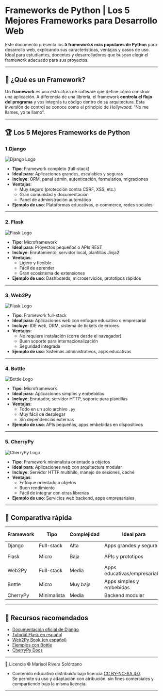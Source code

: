 # Frameworks de Python | Los 5 Mejores Frameworks para Desarrollo Web

Este documento presenta los **5 frameworks más populares de Python** para desarrollo web, explicando sus características, ventajas y casos de uso. Ideal para estudiantes, docentes y desarrolladores que buscan elegir el framework adecuado para sus proyectos.

---

## 📌 ¿Qué es un Framework?

Un **framework** es una estructura de software que define cómo construir una aplicación. A diferencia de una librería, el framework **controla el flujo del programa** y vos integrás tu código dentro de su arquitectura. Esta inversión de control se conoce como el principio de *Hollywood*: “No me llames, yo te llamo”.

---

## 🏆 Los 5 Mejores Frameworks de Python

### 1.Django
![Django Logo](https://static.djangoproject.com/img/logos/django-logo-negative.png)

- **Tipo**: Framework completo (full-stack)
- **Ideal para**: Aplicaciones grandes, escalables y seguras
- **Incluye**: ORM, panel admin, autenticación, formularios, migraciones
- **Ventajas**:
  - Muy seguro (protección contra CSRF, XSS, etc.)
  - Gran comunidad y documentación
  - Panel de administración automático
- **Ejemplo de uso**: Plataformas educativas, e-commerce, redes sociales

---

### 2. Flask
![Flask Logo](https://upload.wikimedia.org/wikipedia/commons/3/3c/Flask_logo.svg)
- **Tipo**: Microframework
- **Ideal para**: Proyectos pequeños o APIs REST
- **Incluye**: Enrutamiento, servidor local, plantillas Jinja2
- **Ventajas**:
  - Ligero y flexible
  - Fácil de aprender
  - Gran ecosistema de extensiones
- **Ejemplo de uso**: Dashboards, microservicios, prototipos rápidos

---

### 3. Web2Py
![Flask Logo](https://www.web2py.com/init/static/images/logo_db.png)
- **Tipo**: Framework full-stack
- **Ideal para**: Aplicaciones web con enfoque educativo o empresarial
- **Incluye**: IDE web, ORM, sistema de tickets de errores
- **Ventajas**:
  - No requiere instalación (corre desde el navegador)
  - Buen soporte para internacionalización
  - Seguridad integrada
- **Ejemplo de uso**: Sistemas administrativos, apps educativas

---

### 4. Bottle
![Bottle Logo](https://www.fullstackpython.com/img/logos/bottle.png)
- **Tipo**: Microframework
- **Ideal para**: Aplicaciones simples y embebidas
- **Incluye**: Enrutador, servidor HTTP, soporte para plantillas
- **Ventajas**:
  - Todo en un solo archivo `.py`
  - Muy fácil de desplegar
  - Sin dependencias externas
- **Ejemplo de uso**: APIs pequeñas, apps embebidas en dispositivos

---

### 5. CherryPy
![CherryPy Logo](https://quintagroup.com/cms/python/images/cherrypy.png/@@images/image.png)
- **Tipo**: Framework minimalista orientado a objetos
- **Ideal para**: Aplicaciones web con arquitectura modular
- **Incluye**: Servidor HTTP multihilo, manejo de sesiones, caché
- **Ventajas**:
  - Enfoque orientado a objetos
  - Buen rendimiento
  - Fácil de integrar con otras librerías
- **Ejemplo de uso**: Servicios web backend, apps empresariales

---

## 🧭 Comparativa rápida

| Framework   | Tipo        | Complejidad | Ideal para                  | Incluye ORM |
|-------------|-------------|-------------|-----------------------------|-------------|
| Django      | Full-stack  | Alta        | Apps grandes y seguras      | ✅           |
| Flask       | Micro       | Baja        | APIs y prototipos           | ❌ (extensión) |
| Web2Py      | Full-stack  | Media       | Apps educativas/empresariales | ✅        |
| Bottle      | Micro       | Muy baja    | Apps simples y embebidas    | ❌           |
| CherryPy    | Minimalista | Media       | Backend modular             | ❌           |

---

## 📘 Recursos recomendados

- [Documentación oficial de Django](https://docs.djangoproject.com/es/)
- [Tutorial Flask en español](https://flask.palletsprojects.com/es/)
- [Web2Py Book (en español)](http://www.web2py.com/book)
- [Ejemplos con Bottle](https://bottlepy.org/docs/dev/)
- [CherryPy Docs](https://docs.cherrypy.dev/en/latest/)

---

🪪 Licencia
© Marisol Rivera Solórzano
- Contenido educativo distribuido bajo licencia [CC BY-NC-SA 4.0](https://creativecommons.org/licenses/by-nc-sa/4.0/).  
Se permite su uso y adaptación con atribución, sin fines comerciales y compartiendo bajo la misma licencia.

---

